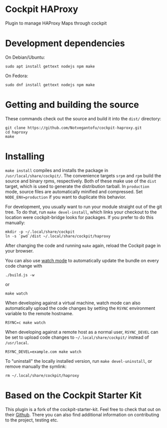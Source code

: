 # Cockpit HAProxy

Plugin to manage HAProxy Maps through cockpit

# Development dependencies

On Debian/Ubuntu:

    sudo apt install gettext nodejs npm make

On Fedora:

    sudo dnf install gettext nodejs npm make

# Getting and building the source

These commands check out the source and build it into the `dist/` directory:

```
git clone https://github.com/Notvegantofu/cockpit-haproxy.git
cd haproxy
make
```

# Installing

`make install` compiles and installs the package in `/usr/local/share/cockpit/`. The
convenience targets `srpm` and `rpm` build the source and binary rpms,
respectively. Both of these make use of the `dist` target, which is used
to generate the distribution tarball. In `production` mode, source files are
automatically minified and compressed. Set `NODE_ENV=production` if you want to
duplicate this behavior.

For development, you usually want to run your module straight out of the git
tree. To do that, run `make devel-install`, which links your checkout to the
location were cockpit-bridge looks for packages. If you prefer to do
this manually:

```
mkdir -p ~/.local/share/cockpit
ln -s `pwd`/dist ~/.local/share/cockpit/haproxy
```

After changing the code and running `make` again, reload the Cockpit page in
your browser.

You can also use
[watch mode](https://esbuild.github.io/api/#watch) to
automatically update the bundle on every code change with

    ./build.js -w

or

    make watch

When developing against a virtual machine, watch mode can also automatically upload
the code changes by setting the `RSYNC` environment variable to
the remote hostname.

    RSYNC=c make watch

When developing against a remote host as a normal user, `RSYNC_DEVEL` can be
set to upload code changes to `~/.local/share/cockpit/` instead of
`/usr/local`.

    RSYNC_DEVEL=example.com make watch

To "uninstall" the locally installed version, run `make devel-uninstall`, or
remove manually the symlink:

    rm ~/.local/share/cockpit/haproxy

# Based on the Cockpit Starter Kit

This plugin is a fork of the cockpit-starter-kit. Feel free to check that out on their [Github](https://github.com/cockpit-project/starter-kit).
There you can also find additional information on contributing to the project, testing etc.
